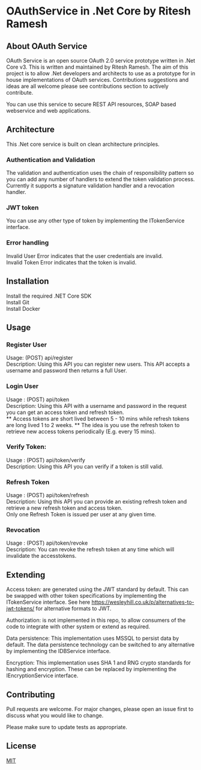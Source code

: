 # OAuthService in .Net Core by Ritesh Ramesh

 
 ## About OAuth Service  
 
 OAuth Service is an open source OAuth 2.0 service prototype written in .Net Core v3. This is written and maintained by Ritesh Ramesh. The aim of this project is to allow .Net developers and architects to use as a prototype for in house implementations of OAuth services. Contributions suggestions and ideas are all welcome please see contributions section to actively contribute.

 You can use this service to secure REST API resources, SOAP based webservice and web applications.   
 
 ## Architecture
 
 This .Net core service is built on clean architecture principles.
 
 ### Authentication and Validation
 
 The validation and authentication uses the chain of responsibility pattern so you can add any number of handlers to extend the token validation process. 
 Currently it supports a signature validation handler and a revocation handler.
 
 ### JWT token 
 
 You can use any other type of token by implementing the ITokenService interface.  
 
 ### Error handling 
 
 Invalid User Error indicates that the user credentials are invalid.   
 Invalid Token Error indicates that the token is invalid.  
 
 ## Installation
 
 Install the required .NET Core SDK  
 Install Git  
 Install Docker 
 
 ## Usage
 
 ### Register User   
 Usage: (POST) api/register    
 Description: Using this API you can register new users. This API accepts a username and password then returns a full User.  
 
 ### Login User  
 Usage : (POST) api/token  
 Description: Using this API with a username and password in the request you can get an access token and refresh token.  
 ** Access tokens are short lived between 5 - 10 mins while refresh tokens are long lived 1 to 2 weeks. 
 ** The idea is you use the refresh token to retrieve new access tokens periodically (E.g. every 15 mins).  
 
 ### Verify Token:   
 Usage : (POST) api/token/verify  
 Description: Using this API you can verify if a token is still valid.  
 
 ### Refresh Token   
 Usage : (POST) api/token/refresh   
 Description: Using this API you can provide an existing refresh token and retrieve a new refresh token and access token.  
 Only one Refresh Token is issued per user at any given time.   
  
 ### Revocation   
 Usage : (POST) api/token/revoke   
 Description:  You can revoke the refresh token at any time which will invalidate the accesstokens.   
 
 ## Extending   
 
 Access token:  are generated using the JWT standard by default. This can be swapped with other token specifications by implementing the ITokenService interface. See here https://wesleyhill.co.uk/p/alternatives-to-jwt-tokens/ for alternative formats to JWT. 
 
 Authorization: is not implemented in this repo, to allow consumers of the code to integrate with other system or extend as required.   
 
 Data persistence: This implementation uses MSSQL to persist data by default. The data persistence technology can be switched to any alternative by implementing the IDBService interface.
 
 Encryption: This implementation uses SHA 1 and RNG crypto standards for hashing and encryption. These can be replaced by implementing the IEncryptionService interface.
 
 ## Contributing
 Pull requests are welcome. For major changes, please open an issue first to discuss what you would like to change.

 Please make sure to update tests as appropriate.
 
 ## License
[MIT](https://choosealicense.com/licenses/mit/)
